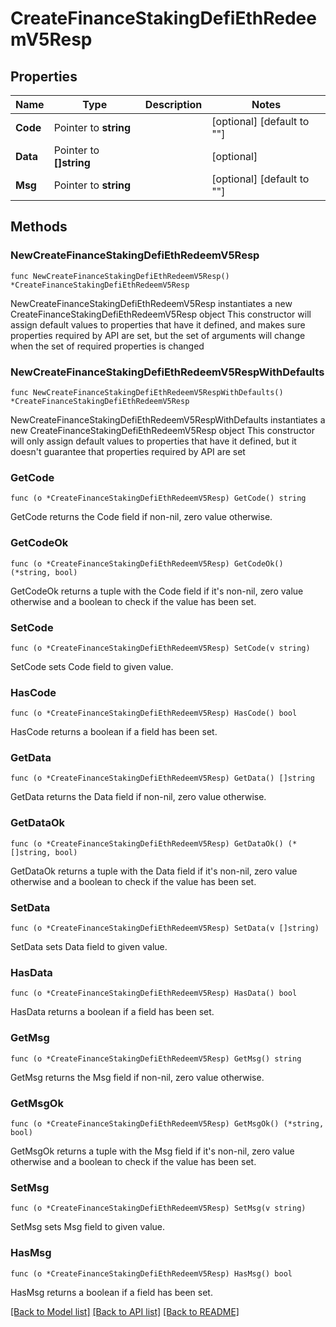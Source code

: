# CreateFinanceStakingDefiEthRedeemV5Resp

## Properties

Name | Type | Description | Notes
------------ | ------------- | ------------- | -------------
**Code** | Pointer to **string** |  | [optional] [default to ""]
**Data** | Pointer to **[]string** |  | [optional] 
**Msg** | Pointer to **string** |  | [optional] [default to ""]

## Methods

### NewCreateFinanceStakingDefiEthRedeemV5Resp

`func NewCreateFinanceStakingDefiEthRedeemV5Resp() *CreateFinanceStakingDefiEthRedeemV5Resp`

NewCreateFinanceStakingDefiEthRedeemV5Resp instantiates a new CreateFinanceStakingDefiEthRedeemV5Resp object
This constructor will assign default values to properties that have it defined,
and makes sure properties required by API are set, but the set of arguments
will change when the set of required properties is changed

### NewCreateFinanceStakingDefiEthRedeemV5RespWithDefaults

`func NewCreateFinanceStakingDefiEthRedeemV5RespWithDefaults() *CreateFinanceStakingDefiEthRedeemV5Resp`

NewCreateFinanceStakingDefiEthRedeemV5RespWithDefaults instantiates a new CreateFinanceStakingDefiEthRedeemV5Resp object
This constructor will only assign default values to properties that have it defined,
but it doesn't guarantee that properties required by API are set

### GetCode

`func (o *CreateFinanceStakingDefiEthRedeemV5Resp) GetCode() string`

GetCode returns the Code field if non-nil, zero value otherwise.

### GetCodeOk

`func (o *CreateFinanceStakingDefiEthRedeemV5Resp) GetCodeOk() (*string, bool)`

GetCodeOk returns a tuple with the Code field if it's non-nil, zero value otherwise
and a boolean to check if the value has been set.

### SetCode

`func (o *CreateFinanceStakingDefiEthRedeemV5Resp) SetCode(v string)`

SetCode sets Code field to given value.

### HasCode

`func (o *CreateFinanceStakingDefiEthRedeemV5Resp) HasCode() bool`

HasCode returns a boolean if a field has been set.

### GetData

`func (o *CreateFinanceStakingDefiEthRedeemV5Resp) GetData() []string`

GetData returns the Data field if non-nil, zero value otherwise.

### GetDataOk

`func (o *CreateFinanceStakingDefiEthRedeemV5Resp) GetDataOk() (*[]string, bool)`

GetDataOk returns a tuple with the Data field if it's non-nil, zero value otherwise
and a boolean to check if the value has been set.

### SetData

`func (o *CreateFinanceStakingDefiEthRedeemV5Resp) SetData(v []string)`

SetData sets Data field to given value.

### HasData

`func (o *CreateFinanceStakingDefiEthRedeemV5Resp) HasData() bool`

HasData returns a boolean if a field has been set.

### GetMsg

`func (o *CreateFinanceStakingDefiEthRedeemV5Resp) GetMsg() string`

GetMsg returns the Msg field if non-nil, zero value otherwise.

### GetMsgOk

`func (o *CreateFinanceStakingDefiEthRedeemV5Resp) GetMsgOk() (*string, bool)`

GetMsgOk returns a tuple with the Msg field if it's non-nil, zero value otherwise
and a boolean to check if the value has been set.

### SetMsg

`func (o *CreateFinanceStakingDefiEthRedeemV5Resp) SetMsg(v string)`

SetMsg sets Msg field to given value.

### HasMsg

`func (o *CreateFinanceStakingDefiEthRedeemV5Resp) HasMsg() bool`

HasMsg returns a boolean if a field has been set.


[[Back to Model list]](../README.md#documentation-for-models) [[Back to API list]](../README.md#documentation-for-api-endpoints) [[Back to README]](../README.md)


